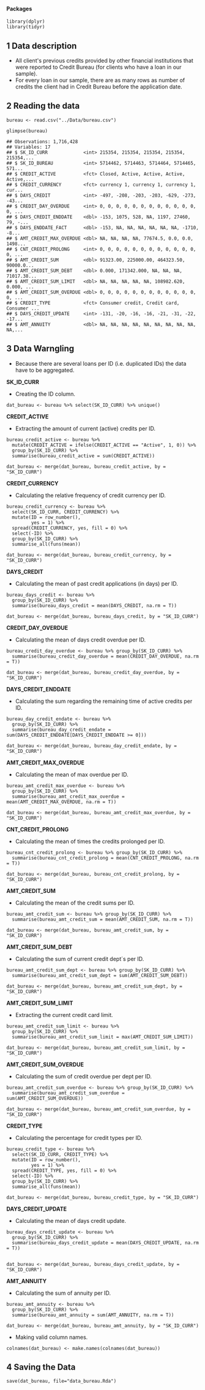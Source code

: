 #### Packages

    library(dplyr)
    library(tidyr)

1 Data description
------------------

-   All client's previous credits provided by other financial
    institutions that were reported to Credit Bureau (for clients who
    have a loan in our sample).
-   For every loan in our sample, there are as many rows as number of
    credits the client had in Credit Bureau before the application date.

2 Reading the data
------------------

    bureau <- read.csv("../Data/bureau.csv")

    glimpse(bureau)

    ## Observations: 1,716,428
    ## Variables: 17
    ## $ SK_ID_CURR             <int> 215354, 215354, 215354, 215354, 215354,...
    ## $ SK_ID_BUREAU           <int> 5714462, 5714463, 5714464, 5714465, 571...
    ## $ CREDIT_ACTIVE          <fct> Closed, Active, Active, Active, Active,...
    ## $ CREDIT_CURRENCY        <fct> currency 1, currency 1, currency 1, cur...
    ## $ DAYS_CREDIT            <int> -497, -208, -203, -203, -629, -273, -43...
    ## $ CREDIT_DAY_OVERDUE     <int> 0, 0, 0, 0, 0, 0, 0, 0, 0, 0, 0, 0, 0, ...
    ## $ DAYS_CREDIT_ENDDATE    <dbl> -153, 1075, 528, NA, 1197, 27460, 79, -...
    ## $ DAYS_ENDDATE_FACT      <dbl> -153, NA, NA, NA, NA, NA, NA, -1710, -8...
    ## $ AMT_CREDIT_MAX_OVERDUE <dbl> NA, NA, NA, NA, 77674.5, 0.0, 0.0, 1498...
    ## $ CNT_CREDIT_PROLONG     <int> 0, 0, 0, 0, 0, 0, 0, 0, 0, 0, 0, 0, 0, ...
    ## $ AMT_CREDIT_SUM         <dbl> 91323.00, 225000.00, 464323.50, 90000.0...
    ## $ AMT_CREDIT_SUM_DEBT    <dbl> 0.000, 171342.000, NA, NA, NA, 71017.38...
    ## $ AMT_CREDIT_SUM_LIMIT   <dbl> NA, NA, NA, NA, NA, 108982.620, 0.000, ...
    ## $ AMT_CREDIT_SUM_OVERDUE <dbl> 0, 0, 0, 0, 0, 0, 0, 0, 0, 0, 0, 0, 0, ...
    ## $ CREDIT_TYPE            <fct> Consumer credit, Credit card, Consumer ...
    ## $ DAYS_CREDIT_UPDATE     <int> -131, -20, -16, -16, -21, -31, -22, -17...
    ## $ AMT_ANNUITY            <dbl> NA, NA, NA, NA, NA, NA, NA, NA, NA, NA,...

3 Data Warngling
----------------

-   Because there are several loans per ID (i.e. duplicated IDs) the
    data have to be aggregated.

**SK\_ID\_CURR**

-   Creating the ID column.

<!-- -->

    dat_bureau <- bureau %>% select(SK_ID_CURR) %>% unique()

**CREDIT\_ACTIVE**

-   Extracting the amount of current (active) credits per ID.

<!-- -->

    bureau_credit_active <- bureau %>% 
      mutate(CREDIT_ACTIVE = ifelse(CREDIT_ACTIVE == "Active", 1, 0)) %>%
      group_by(SK_ID_CURR) %>%
      summarise(bureau_credit_active = sum(CREDIT_ACTIVE)) 

    dat_bureau <- merge(dat_bureau, bureau_credit_active, by = "SK_ID_CURR")

**CREDIT\_CURRENCY**

-   Calculating the relative frequency of credit currency per ID.

<!-- -->

    bureau_credit_currency <- bureau %>%
      select(SK_ID_CURR, CREDIT_CURRENCY) %>%
      mutate(ID = row_number(),
             yes = 1) %>%
      spread(CREDIT_CURRENCY, yes, fill = 0) %>%
      select(-ID) %>%
      group_by(SK_ID_CURR) %>%
      summarise_all(funs(mean))

    dat_bureau <- merge(dat_bureau, bureau_credit_currency, by = "SK_ID_CURR")

**DAYS\_CREDIT**

-   Calculating the mean of past credit applications (in days) per ID.

<!-- -->

    bureau_days_credit <- bureau %>% 
      group_by(SK_ID_CURR) %>% 
      summarise(bureau_days_credit = mean(DAYS_CREDIT, na.rm = T))

    dat_bureau <- merge(dat_bureau, bureau_days_credit, by = "SK_ID_CURR")

**CREDIT\_DAY\_OVERDUE**

-   Calculating the mean of days credit overdue per ID.

<!-- -->

    bureau_credit_day_overdue <- bureau %>% group_by(SK_ID_CURR) %>% 
      summarise(bureau_credit_day_overdue = mean(CREDIT_DAY_OVERDUE, na.rm = T))

    dat_bureau <- merge(dat_bureau, bureau_credit_day_overdue, by = "SK_ID_CURR")

**DAYS\_CREDIT\_ENDDATE**

-   Calculating the sum regarding the remaining time of active credits
    per ID.

<!-- -->

    bureau_day_credit_endate <- bureau %>%
      group_by(SK_ID_CURR) %>%
      summarise(bureau_day_credit_endate = sum(DAYS_CREDIT_ENDDATE[DAYS_CREDIT_ENDDATE >= 0])) 

    dat_bureau <- merge(dat_bureau, bureau_day_credit_endate, by = "SK_ID_CURR")

**AMT\_CREDIT\_MAX\_OVERDUE**

-   Calculating the mean of max overdue per ID.

<!-- -->

    bureau_amt_credit_max_overdue <- bureau %>% 
      group_by(SK_ID_CURR) %>% 
      summarise(bureau_amt_credit_max_overdue = mean(AMT_CREDIT_MAX_OVERDUE, na.rm = T))

    dat_bureau <- merge(dat_bureau, bureau_amt_credit_max_overdue, by = "SK_ID_CURR")

**CNT\_CREDIT\_PROLONG**

-   Calculating the mean of times the credits prolonged per ID.

<!-- -->

    bureau_cnt_credit_prolong <- bureau %>% group_by(SK_ID_CURR) %>% 
      summarise(bureau_cnt_credit_prolong = mean(CNT_CREDIT_PROLONG, na.rm = T))

    dat_bureau <- merge(dat_bureau, bureau_cnt_credit_prolong, by = "SK_ID_CURR")

**AMT\_CREDIT\_SUM**

-   Calculating the mean of the credit sums per ID.

<!-- -->

    bureau_amt_credit_sum <- bureau %>% group_by(SK_ID_CURR) %>% 
      summarise(bureau_amt_credit_sum = mean(AMT_CREDIT_SUM, na.rm = T))

    dat_bureau <- merge(dat_bureau, bureau_amt_credit_sum, by = "SK_ID_CURR")

**AMT\_CREDIT\_SUM\_DEBT**

-   Calculating the sum of current credit dept´s per ID.

<!-- -->

    bureau_amt_credit_sum_dept <- bureau %>% group_by(SK_ID_CURR) %>% 
      summarise(bureau_amt_credit_sum_dept = sum(AMT_CREDIT_SUM_DEBT))

    dat_bureau <- merge(dat_bureau, bureau_amt_credit_sum_dept, by = "SK_ID_CURR")

**AMT\_CREDIT\_SUM\_LIMIT**

-   Extracting the current credit card limit.

<!-- -->

    bureau_amt_credit_sum_limit <- bureau %>% 
      group_by(SK_ID_CURR) %>% 
      summarise(bureau_amt_credit_sum_limit = max(AMT_CREDIT_SUM_LIMIT))

    dat_bureau <- merge(dat_bureau, bureau_amt_credit_sum_limit, by = "SK_ID_CURR")

**AMT\_CREDIT\_SUM\_OVERDUE**

-   Calculating the sum of credit overdue per dept per ID.

<!-- -->

    bureau_amt_credit_sum_overdue <- bureau %>% group_by(SK_ID_CURR) %>% 
      summarise(bureau_amt_credit_sum_overdue = sum(AMT_CREDIT_SUM_OVERDUE))

    dat_bureau <- merge(dat_bureau, bureau_amt_credit_sum_overdue, by = "SK_ID_CURR")

**CREDIT\_TYPE**

-   Calculating the percentage for credit types per ID.

<!-- -->

    bureau_credit_type <- bureau %>%
      select(SK_ID_CURR, CREDIT_TYPE) %>%
      mutate(ID = row_number(),
             yes = 1) %>%
      spread(CREDIT_TYPE, yes, fill = 0) %>%
      select(-ID) %>%
      group_by(SK_ID_CURR) %>%
      summarise_all(funs(mean))

    dat_bureau <- merge(dat_bureau, bureau_credit_type, by = "SK_ID_CURR")

**DAYS\_CREDIT\_UPDATE**

-   Calculating the mean of days credit update.

<!-- -->

    bureau_days_credit_update <- bureau %>% 
      group_by(SK_ID_CURR) %>% 
      summarise(bureau_days_credit_update = mean(DAYS_CREDIT_UPDATE, na.rm = T))


    dat_bureau <- merge(dat_bureau, bureau_days_credit_update, by = "SK_ID_CURR")

**AMT\_ANNUITY**

-   Calculating the sum of annuity per ID.

<!-- -->

    bureau_amt_annuity <- bureau %>% 
      group_by(SK_ID_CURR) %>%
      summarise(bureau_amt_annuity = sum(AMT_ANNUITY, na.rm = T))

    dat_bureau <- merge(dat_bureau, bureau_amt_annuity, by = "SK_ID_CURR")

-   Making valid column names.

<!-- -->

    colnames(dat_bureau) <- make.names(colnames(dat_bureau))

4 Saving the Data
-----------------

    save(dat_bureau, file="data_bureau.Rda")

